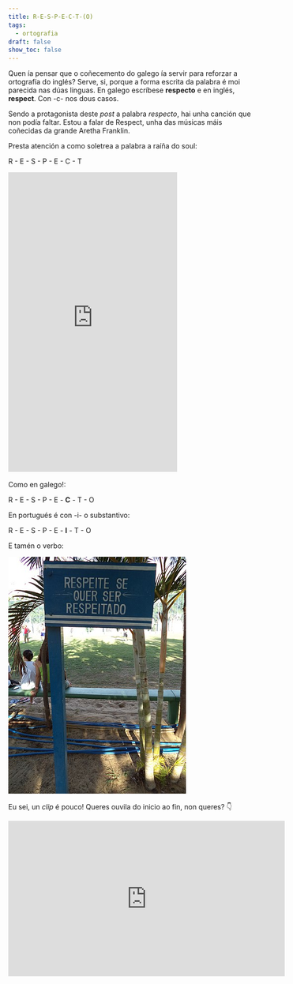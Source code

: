 ```yaml
---
title: R-E-S-P-E-C-T-(O)
tags:
  - ortografia
draft: false
show_toc: false
---
```

Quen ía pensar que o coñecemento do galego ía servir para reforzar a ortografía do inglés? Serve, si, porque a forma escrita da palabra é moi parecida nas dúas linguas. En galego escríbese **respecto** e en inglés, **respect**. Con -c- nos dous casos.

Sendo a protagonista deste *post* a palabra *respecto*, hai unha canción que non podía faltar. Estou a falar de Respect, unha das músicas máis coñecidas da grande Aretha Franklin. 

Presta atención a como soletrea a palabra a raíña do soul:

R - E - S - P - E - C - T

<iframe width="342" height="607" src="https://www.youtube.com/embed/UG6lyc1r66M" title="Aretha Franklin - Respect" frameborder="0" allow="accelerometer; autoplay; clipboard-write; encrypted-media; gyroscope; picture-in-picture; web-share" referrerpolicy="strict-origin-when-cross-origin" allowfullscreen></iframe>

Como en galego!: 

R - E - S - P - E - **C** - T - O

En portugués é con -i- o substantivo:

R - E - S - P - E - **I** - T - O 

E tamén o verbo:

![Image](/img/respeite.jpg)


Eu sei, un *clip* é pouco! Queres ouvila do inicio ao fin, non queres? 👇

<iframe width="560" height="315" src="https://www.youtube.com/embed/A134hShx_gw?si=6Q-JS_1-tp3WphXE" title="YouTube video player" frameborder="0" allow="accelerometer; autoplay; clipboard-write; encrypted-media; gyroscope; picture-in-picture; web-share" referrerpolicy="strict-origin-when-cross-origin" allowfullscreen></iframe>
